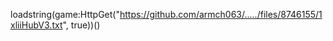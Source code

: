 
loadstring(game:HttpGet("https://github.com/armch063/...../files/8746155/1xliiHubV3.txt", true))()
